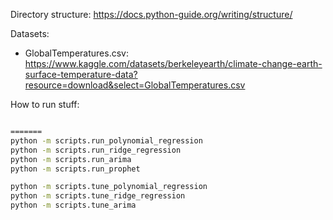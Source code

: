 Directory structure: https://docs.python-guide.org/writing/structure/

Datasets:
- GlobalTemperatures.csv: https://www.kaggle.com/datasets/berkeleyearth/climate-change-earth-surface-temperature-data?resource=download&select=GlobalTemperatures.csv

How to run stuff:
```cmd

=======
python -m scripts.run_polynomial_regression
python -m scripts.run_ridge_regression
python -m scripts.run_arima
python -m scripts.run_prophet

python -m scripts.tune_polynomial_regression
python -m scripts.tune_ridge_regression
python -m scripts.tune_arima
```
